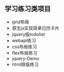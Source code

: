 ## 学习练习类项目

- grid布局
- 原生js实现简单日历卡片
- jquery版todolist
- webapi练习
- css布局练习
- flex布局练习
- jquery-Demo
- html排版练习
